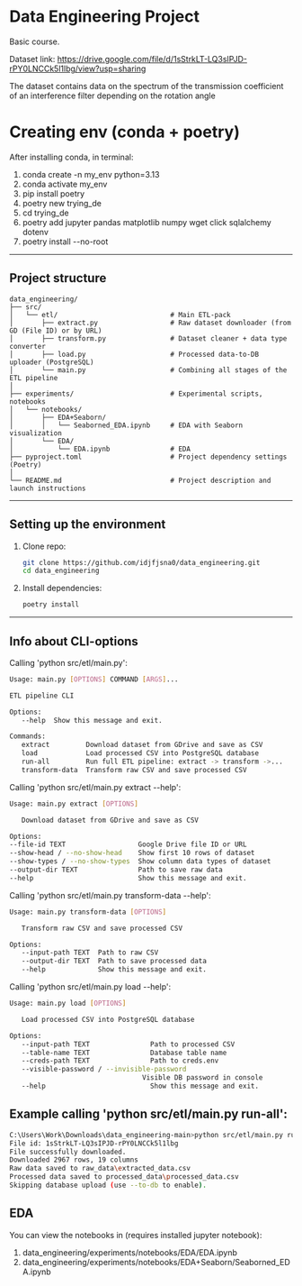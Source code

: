 # Data Engineering Project
Basic course.

Dataset link: https://drive.google.com/file/d/1sStrkLT-LQ3sIPJD-rPY0LNCCk5l1lbg/view?usp=sharing

The dataset contains data on the spectrum of the transmission coefficient of an interference filter depending on the rotation angle

# Creating env (conda + poetry)
After installing conda, in terminal:
1. conda create -n my_env python=3.13
2. conda activate my_env
3. pip install poetry
4. poetry new trying_de
5. cd trying_de
6. poetry add jupyter pandas matplotlib numpy wget click sqlalchemy dotenv
7. poetry install --no-root

---
## Project structure
```
data_engineering/
├── src/
│   └── etl/                            # Main ETL-pack
│       ├── extract.py                  # Raw dataset downloader (from GD (File ID) or by URL)
│       ├── transform.py                # Dataset cleaner + data type converter
│       ├── load.py                     # Processed data-to-DB uploader (PostgreSQL)
│       └── main.py                     # Combining all stages of the ETL pipeline
│
├── experiments/                        # Experimental scripts, notebooks
│   └── notebooks/
│       ├── EDA+Seaborn/
│       │   └── Seaborned_EDA.ipynb     # EDA with Seaborn visualization
│       └── EDA/
│           └── EDA.ipynb               # EDA
├── pyproject.toml                      # Project dependency settings (Poetry)
│
└── README.md                           # Project description and launch instructions

```
---

## Setting up the environment
1. Clone repo:
   ```bash
   git clone https://github.com/idjfjsna0/data_engineering.git
   cd data_engineering
2. Install dependencies:
   ``` bash
   poetry install
---

## Info about CLI-options
   Calling 'python src/etl/main.py':
   ```bash
   Usage: main.py [OPTIONS] COMMAND [ARGS]...

   ETL pipeline CLI

   Options:
      --help  Show this message and exit.

   Commands:
      extract         Download dataset from GDrive and save as CSV
      load            Load processed CSV into PostgreSQL database
      run-all         Run full ETL pipeline: extract -> transform ->...
      transform-data  Transform raw CSV and save processed CSV
   ```
   Calling 'python src/etl/main.py extract --help':
   ```bash
   Usage: main.py extract [OPTIONS]

      Download dataset from GDrive and save as CSV

   Options:
   --file-id TEXT                  Google Drive file ID or URL
   --show-head / --no-show-head    Show first 10 rows of dataset
   --show-types / --no-show-types  Show column data types of dataset
   --output-dir TEXT               Path to save raw data
   --help                          Show this message and exit.
   ```
   Calling 'python src/etl/main.py transform-data --help':
   ```bash
   Usage: main.py transform-data [OPTIONS]

      Transform raw CSV and save processed CSV

   Options:
      --input-path TEXT  Path to raw CSV
      --output-dir TEXT  Path to save processed data
      --help             Show this message and exit.
   ```
   Calling 'python src/etl/main.py load --help':
   ```bash
   Usage: main.py load [OPTIONS]

      Load processed CSV into PostgreSQL database

   Options:
      --input-path TEXT               Path to processed CSV
      --table-name TEXT               Database table name
      --creds-path TEXT               Path to creds.env
      --visible-password / --invisible-password
                                    Visible DB password in console
      --help                          Show this message and exit.
   ```
## Example calling 'python src/etl/main.py run-all':
   ```bash
   C:\Users\Work\Downloads\data_engineering-main>python src/etl/main.py run-all
   File id: 1sStrkLT-LQ3sIPJD-rPY0LNCCk5l1lbg
   File successfully downloaded.
   Downloaded 2967 rows, 19 columns
   Raw data saved to raw_data\extracted_data.csv
   Processed data saved to processed_data\processed_data.csv
   Skipping database upload (use --to-db to enable).
   ```
## EDA
You can view the notebooks in (requires installed jupyter notebook):
1. data_engineering/experiments/notebooks/EDA/EDA.ipynb
2. data_engineering/experiments/notebooks/EDA+Seaborn/Seaborned_EDA.ipynb